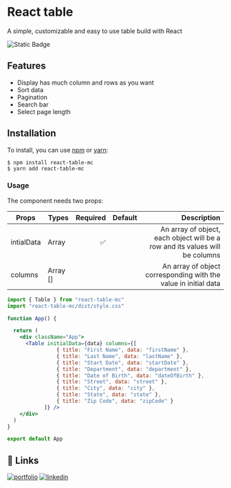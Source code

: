 # React table

A simple, customizable and easy to use table build with React

![Static Badge](https://img.shields.io/badge/react-white?style=for-the-badge&logo=react&logoColor=61DAFB&color=181717)


## Features

- Display has much column and rows as you want
- Sort data
- Pagination
- Search bar
- Select page length

## Installation

To install, you can use [npm](https://npmjs.org/) or [yarn](https://yarnpkg.com):

    $ npm install react-table-mc
    $ yarn add react-table-mc

### Usage

The component needs two props: 

|   Props                       |  Types                            | Required             | Default        | Description                               |
|   --------------------------  |  -------------------------------  | --------------------:| -------------: | -----------------------------------------:|
| intialData                     |  Array                   | ✅                   |                | An array of object, each object will be a row and its values will be columns |
| columns                         | Array []        |                      |                |An array of object corresponding with the value in initial data |

```jsx
import { Table } from "react-table-mc"
import "react-table-mc/dist/style.css"

function App() {

  return (
    <div className="App">
      <Table initialData={data} columns={[
                { title: "First Name", data: "firstName" },
                { title: "Last Name", data: "lastName" },
                { title: "Start Date", data: "startDate" },
                { title: "Department", data: "department" },
                { title: "Date of Birth", data: "dateOfBirth" },
                { title: "Street", data: "street" },
                { title: "City", data: "city" },
                { title: "State", data: "state" },
                { title: "Zip Code", data: "zipCode" }
            ]} />
    </div>
  )
}

export default App

```


## 🔗 Links
[![portfolio](https://img.shields.io/badge/my_portfolio-000?style=for-the-badge&logo=ko-fi&logoColor=white)](https://portfolio-maxencecalifano.vercel.app/)
[![linkedin](https://img.shields.io/badge/linkedin-0A66C2?style=for-the-badge&logo=linkedin&logoColor=white)](https://www.linkedin.com/in/maxence-califano/)


